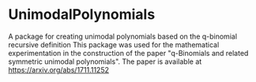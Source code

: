# UnimodalPolynomials
A package for creating unimodal polynomials based on the q-binomial recursive definition
This package was used for the mathematical experimentation in the construction of the paper
"q-Binomials and related symmetric unimodal polynomials".
The paper is available at https://arxiv.org/abs/1711.11252
